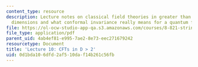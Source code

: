 ```yaml
---
content_type: resource
description: Lecture notes on classical field theories in greater than 2 spacetime
  dimensions and what conformal invariance really means for a quantum field theory.
file: https://ol-ocw-studio-app-qa.s3.amazonaws.com/courses/8-821-string-theory-fall-2008/0d1bda106dfd2af510daf14b261c56fb_lecture10.pdf
file_type: application/pdf
parent_uid: 4ab4ef81-e995-7ae2-8e73-eec271679242
resourcetype: Document
title: 'Lecture 10: CFTs in D > 2'
uid: 0d1bda10-6dfd-2af5-10da-f14b261c56fb
---
```

